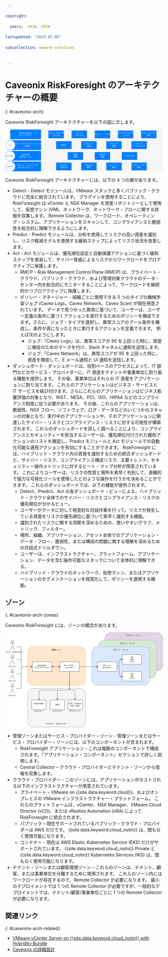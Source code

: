 ```yaml
---

copyright:

  years:  2016, 2019

lastupdated: "2019-05-06"

subcollection: vmware-solutions


---
```


# Caveonix RiskForesight のアーキテクチャーの概要
{: #caveonix-arch}

Caveonix RiskForesight アーキテクチャーを以下の図に示します。

![アーキテクチャー図](../../images/caveonix-architecture.svg "アーキテクチャー図")

Caveonix RiskForesight アーキテクチャーには、以下の 4 つの層があります。
-	Detect - Detect モジュールは、VMware スタックと多くパブリック・クラウドに完全に統合されています。 プラグインを使用することにより、RiskForesight は vCenter と NSX Manager を資産リポジトリーとして使用して、仮想マシン (VM)、ネットワーク、ネットワーク・フローに関する詳細を収集します。 Remote Collector は、ワークロード、オペレーティング・システム、アプリケーションをスキャンして、コンプライアンスと脆弱性を総合的に理解できるようにします。
-	Predict - Predict モジュールは、分析を使用してリスクの高い資産を識別し、リスク軽減モデルを使用する緩和ステップによってリスク状況を改善します。
-	Act - Act モジュールは、優先順位設定と自動保護アクションに基づく緩和ステップを実装して、サイバー脅威によるリスクからワークロードをプロアクティブに保護します。
    - RMCP – Risk Management Control Plane (RMCP) は、プライベート・クラウド、パブリック・クラウド、および管理対象クラウドのデータ・センター内を総合的にモニターすることによって、ワークロードを継続的かつプロアクティブに保護します。
    - ポリシー・マネージャー - 組織ごとに使用できる 3 つのタイプの機械学習ジョブ (Caveo Logs、Caveo Network、Caveo Scan) が現在用意されています。 データで見つかった異常に基づいて、ユーザーは、ユーザー定義の条件に基づくアクションを実行するためのポリシーを構成できます。さらに、ジョブ・タイプを選択し、異常スコアのブール条件を構成し、条件が真になったときに実行するアクションを定義できます。 例えば次のようにします。
        - ジョブ:「Caveo Logs」は、異常スコアが 90 を上回った時に、資産に検疫のためのマークを付け、Slack チャネルに通知を送信します。
        - ジョブ:「Caveo Network」は、異常スコアが 95 を上回った時に、資産を検疫して、E メール通知と UI 通知を送信します。
- ダッシュボード - ダッシュボードは、役割ベースのアクセスによって、IT 部門などのサービス・プロバイダーに、IT 資産をテナントや事業単位に割り振る機能を提供します。 その後、事業単位はそれらの IT 資産をアプリケーションに割り当てます。 これらのアプリケーションはビジネス・サービスと IT サービスを結び付けます。さらにこれらのアプリケーションはビジネス影響評価の対象となり、NIST、NESA、PCI、ISO、HIPAA などのコンプライアンス制度に従う必要があります。 その後、これらのアプリケーションは、脆弱性、NSX フロー、ソフトウェア、ログ・データなどのいくつかのスキャンの対象となり、実行中のアプリケーションや、そのアプリケーションに関連したサイバー・リスクとコンプライアンス・リスクに対する可視性が構築されます。 これらのダッシュボードを詳しく調べることにより、コンプライアンスとセキュリティーを担当するユーザーは、優先順位付けされた緩和アクションのリストを確認し、Predict モジュールと Act モジュールでの自動化可能な適用アクションを有効にすることができます。 RiskForesight には、ハイブリッド・クラウド内の資産を識別するための統合ダッシュボードと、サイバー・リスク、コンプライアンス構成リスク、主要トレンド、セキュリティー操作メトリックに対するヒート・マップ分析が用意されています。 これによりユーザーは、リスクの性質と場所を素早く判別して、直観的で強力な可視化ツールを使用したどのような操作を行うかを決めることができます。 これらのダッシュボードでは、以下の機能が提供されます。
  - Detect、Predict、Act の各ダッシュボード・ビューによる、ハイブリッド・クラウド全体でのサイバー・リスクとコンプライアンス・リスクの優先順位が分かるビュー。
  - ユーザーがデータに対して視覚的な対話作業を行って、リスクが発生している資産をリスクの優先順位に基づいて素早く識別する機能。
  - 識別されたリスクに関する洞察を深めるための、使いやすいグラフ、メトリック、フィルター。
  - 場所、組織、アプリケーション、アセット全体でのアプリケーション・データ・フロー、脆弱性、または構成の問題に関する理解を深めるための対話式ドリルダウン。
  - ユーザーは、インフラストラクチャー、プラットフォーム、アプリケーション、データを含む操作可能なスタックについて全体的に理解できる。
  - ハイブリッド・クラウドのネットワーク、仮想マシン、またはアプリケーションのセグメンテーションを視覚化して、ポリシーを適用する機能。

## ゾーン
{: #caveonix-arch-zones}

Caveonix RiskForesight には、ゾーンの概念があります。

![ゾーン図](../../images/caveonix-zones.svg "ゾーン図")

-	管理ゾーンまたはサービス・プロバイダー・ゾーン - 管理ゾーンまたはサービス・プロバイダー・ゾーンには、以下のコンポーネントが含まれます。
    - RiskForesight アプリケーション - これは複数のコンポーネントで構成されます。『アプリケーション・コンポーネント』セクションで詳しく説明します。
    - Central Collector – クラウド・プロバイダーとテナント・ゾーンから情報を収集します。
- クラウド・プロバイダー - このゾーンには、アプリケーションがホストされる以下のインフラストラクチャーが用意されています。
    - プライベート – VMware on {{site.data.keyword.cloud}}、およびオンプレミスの VMware インフラストラクチャー・プラットフォーム。 これらのプラットフォームは、vCenter、NSX Manager、VMware Cloud Director (vCD)、または vRealize Automation (vRA) によって RiskForesight に統合されます。
    - パブリック – 現在サポートされているパブリック・クラウド・プロバイダーは AWS だけです。 {{site.data.keyword.cloud_notm}} は、間もなく使用可能になります。
    - コンテナー - 現在は AWS Elastic Kubernetes Service (EKS) だけがサポートされています。 {{site.data.keyword.cloud_notm}} Private と {{site.data.keyword.cloud_notm}} Kubernetes Services (IKS) は、間もなく使用可能になります。
-	テナント・ゾーンまたは顧客環境ゾーン – これらのゾーンは、テナント、顧客、または事業単位を分離するために使用されます。 これらのゾーン内にはワークロードが存在するので、Remote Collector が必要になります。 最小のデプロイメントでは 1 つの Remote Collector が必要ですが、一般的なデプロイメントでは、テナント/顧客/事業単位ごとに 1 つの Remote Collector が必要になります。


## 関連リンク
{: #caveonix-arch-related}


*   [VMware vCenter Server on {{site.data.keyword.cloud_notm}} with Hybridity Bundle](/docs/services/vmwaresolutions/archiref/vcs?topic=vmware-solutions-vcs-hybridity-intro)
*   [Caveonix の詳細設計](/docs/services/vmwaresolutions/archiref/caveonix?topic=vmware-solutions-caveonix-detailed)
